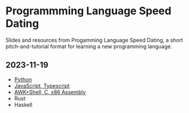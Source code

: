 # Programmming Language Speed Dating

Slides and resources from Progamming Language Speed Dating, a short pitch-and-tutorial format for learning a new programming language.

## 2023-11-19

- [Python](2023-11-19/python.pdf)
- [JavaScript, Typescript](https://sareg0.github.io/js-ts-speed-dating/)
- [AWK+Shell, C, x86 Assembly](https://www.blog.ljrk.org/2023-hoc-pl-speed-dating/)
- Rust
- Haskell
